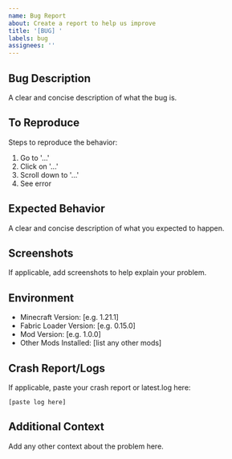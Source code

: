 ```yaml
---
name: Bug Report
about: Create a report to help us improve
title: '[BUG] '
labels: bug
assignees: ''
---
```


## Bug Description
A clear and concise description of what the bug is.

## To Reproduce
Steps to reproduce the behavior:
1. Go to '...'
2. Click on '...'
3. Scroll down to '...'
4. See error

## Expected Behavior
A clear and concise description of what you expected to happen.

## Screenshots
If applicable, add screenshots to help explain your problem.

## Environment
- Minecraft Version: [e.g. 1.21.1]
- Fabric Loader Version: [e.g. 0.15.0]
- Mod Version: [e.g. 1.0.0]
- Other Mods Installed: [list any other mods]

## Crash Report/Logs
If applicable, paste your crash report or latest.log here:
```
[paste log here]
```

## Additional Context
Add any other context about the problem here.
